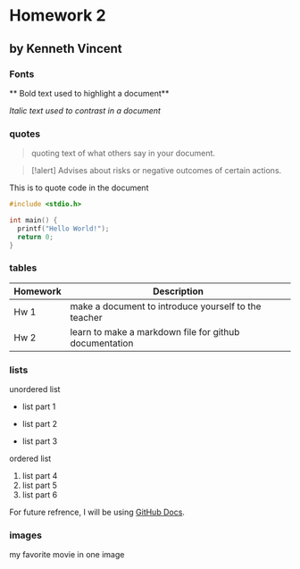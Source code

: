 #  Homework 2
## by Kenneth Vincent


### Fonts

** Bold text used to highlight a document**

_Italic text used to contrast in a document_

### quotes

> quoting text of what others say in your document.

> [!alert]
> Advises about risks or negative outcomes of certain actions.


This is to quote code in the document

```C
#include <stdio.h>

int main() {
  printf("Hello World!");
  return 0;
}
```

### tables

| Homework | Description |
| --- | --- |
| Hw 1 | make a document to introduce yourself to the teacher |
| Hw 2 | learn to make a markdown file for github documentation |


### lists

unordered list
- list part 1
* list part 2
+ list part 3

ordered list
1. list part 4
2. list part 5
3. list part 6

For future refrence, I will be using [GitHub Docs](https://docs.github.com/en).


### images

my favorite movie in one image







